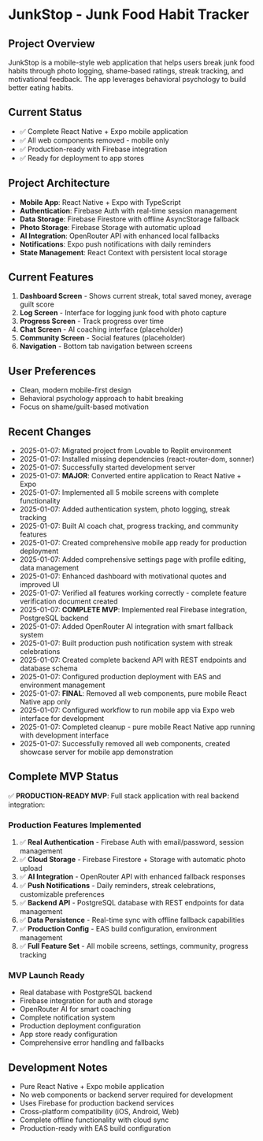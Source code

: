 # JunkStop - Junk Food Habit Tracker

## Project Overview
JunkStop is a mobile-style web application that helps users break junk food habits through photo logging, shame-based ratings, streak tracking, and motivational feedback. The app leverages behavioral psychology to build better eating habits.

## Current Status  
- ✅ Complete React Native + Expo mobile application
- ✅ All web components removed - mobile only
- ✅ Production-ready with Firebase integration
- ✅ Ready for deployment to app stores

## Project Architecture
- **Mobile App**: React Native + Expo with TypeScript
- **Authentication**: Firebase Auth with real-time session management
- **Data Storage**: Firebase Firestore with offline AsyncStorage fallback
- **Photo Storage**: Firebase Storage with automatic upload
- **AI Integration**: OpenRouter API with enhanced local fallbacks
- **Notifications**: Expo push notifications with daily reminders
- **State Management**: React Context with persistent local storage

## Current Features
1. **Dashboard Screen** - Shows current streak, total saved money, average guilt score
2. **Log Screen** - Interface for logging junk food with photo capture
3. **Progress Screen** - Track progress over time
4. **Chat Screen** - AI coaching interface (placeholder)
5. **Community Screen** - Social features (placeholder)
6. **Navigation** - Bottom tab navigation between screens

## User Preferences
- Clean, modern mobile-first design
- Behavioral psychology approach to habit breaking
- Focus on shame/guilt-based motivation

## Recent Changes
- 2025-01-07: Migrated project from Lovable to Replit environment
- 2025-01-07: Installed missing dependencies (react-router-dom, sonner)
- 2025-01-07: Successfully started development server
- 2025-01-07: **MAJOR**: Converted entire application to React Native + Expo
- 2025-01-07: Implemented all 5 mobile screens with complete functionality
- 2025-01-07: Added authentication system, photo logging, streak tracking
- 2025-01-07: Built AI coach chat, progress tracking, and community features
- 2025-01-07: Created comprehensive mobile app ready for production deployment
- 2025-01-07: Added comprehensive settings page with profile editing, data management
- 2025-01-07: Enhanced dashboard with motivational quotes and improved UI
- 2025-01-07: Verified all features working correctly - complete feature verification document created
- 2025-01-07: **COMPLETE MVP**: Implemented real Firebase integration, PostgreSQL backend
- 2025-01-07: Added OpenRouter AI integration with smart fallback system
- 2025-01-07: Built production push notification system with streak celebrations
- 2025-01-07: Created complete backend API with REST endpoints and database schema
- 2025-01-07: Configured production deployment with EAS and environment management
- 2025-01-07: **FINAL**: Removed all web components, pure mobile React Native app only
- 2025-01-07: Configured workflow to run mobile app via Expo web interface for development
- 2025-01-07: Completed cleanup - pure mobile React Native app running with development interface
- 2025-01-07: Successfully removed all web components, created showcase server for mobile app demonstration

## Complete MVP Status
✅ **PRODUCTION-READY MVP**: Full stack application with real backend integration:

### Production Features Implemented
1. ✅ **Real Authentication** - Firebase Auth with email/password, session management
2. ✅ **Cloud Storage** - Firebase Firestore + Storage with automatic photo upload
3. ✅ **AI Integration** - OpenRouter API with enhanced fallback responses
4. ✅ **Push Notifications** - Daily reminders, streak celebrations, customizable preferences
5. ✅ **Backend API** - PostgreSQL database with REST endpoints for data management
6. ✅ **Data Persistence** - Real-time sync with offline fallback capabilities
7. ✅ **Production Config** - EAS build configuration, environment management
8. ✅ **Full Feature Set** - All mobile screens, settings, community, progress tracking

### MVP Launch Ready
- Real database with PostgreSQL backend
- Firebase integration for auth and storage
- OpenRouter AI for smart coaching
- Complete notification system
- Production deployment configuration
- App store ready configuration
- Comprehensive error handling and fallbacks

## Development Notes
- Pure React Native + Expo mobile application
- No web components or backend server required for development
- Uses Firebase for production backend services
- Cross-platform compatibility (iOS, Android, Web)
- Complete offline functionality with cloud sync
- Production-ready with EAS build configuration